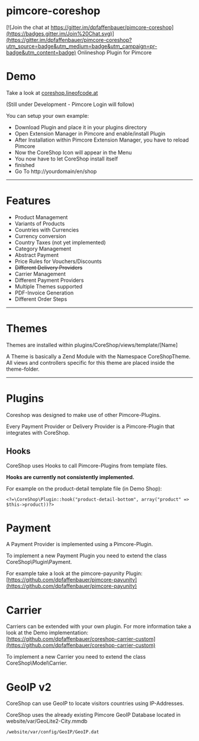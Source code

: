 # pimcore-coreshop

[![Join the chat at https://gitter.im/dpfaffenbauer/pimcore-coreshop](https://badges.gitter.im/Join%20Chat.svg)](https://gitter.im/dpfaffenbauer/pimcore-coreshop?utm_source=badge&utm_medium=badge&utm_campaign=pr-badge&utm_content=badge)
Onlineshop Plugin for Pimcore

# Demo
Take a look at [coreshop.lineofcode.at](http://coreshop.lineofcode.at)

(Still under Development - Pimcore Login will follow)

You can setup your own example:

* Download Plugin and place it in your plugins directory
* Open Extension Manager in Pimcore and enable/install Plugin
* After Installation within Pimcore Extension Manager, you have to reload Pimcore
* Now the CoreShop Icon will appear in the Menu
* You now have to let CoreShop install itself
* finished
* Go To http://yourdomain/en/shop

___

# Features
* Product Management
* Variants of Products
* Countries with Currencies
* Currency conversion
* Country Taxes (not yet implemented)
* Category Management
* Abstract Payment
* Price Rules for Vouchers/Discounts
* ~~Different Delivery Providers~~
* Carrier Management
* Different Payment Providers
* Multiple Themes supported
* PDF-Invoice Generation
* Different Order Steps
____

# Themes
Themes are installed within plugins/CoreShop/views/template/[Name]

A Theme is basically a Zend Module with the Namespace CoreShopTheme. All views and controllers specific for this theme are placed inside the theme-folder.

____

# Plugins
Coreshop was designed to make use of other Pimcore-Plugins. 

Every Payment Provider or Delivery Provider is a Pimcore-Plugin that integrates with CoreShop.

## Hooks
CoreShop uses Hooks to call Pimcore-Plugins from template files.

**Hooks are currently not consistently implemented.**

For example on the product-detail template file (in Demo Shop):

```
<?=\CoreShop\Plugin::hook("product-detail-bottom", array("product" => $this->product))?>
```

# Payment
A Payment Provider is implemented using a Pimcore-Plugin.

To implement a new Payment Plugin you need to extend the class CoreShop\Plugin\Payment.

For example take a look at the pimcore-payunity Plugin: [https://github.com/dpfaffenbauer/pimcore-payunity](https://github.com/dpfaffenbauer/pimcore-payunity)

# Carrier
Carriers can be extended with your own plugin. For more information take a look at the Demo implementation: [https://github.com/dpfaffenbauer/coreshop-carrier-custom](https://github.com/dpfaffenbauer/coreshop-carrier-custom)

To implement a new Carrier you need to extend the class CoreShop\Model\Carrier.

# GeoIP v2
CoreShop can use GeoIP to locate visitors countries using IP-Addresses.

CoreShop uses the already existing Pimcore GeoIP Database located in website/var/GeoLite2-City.mmdb

```
/website/var/config/GeoIP/GeoIP.dat
```